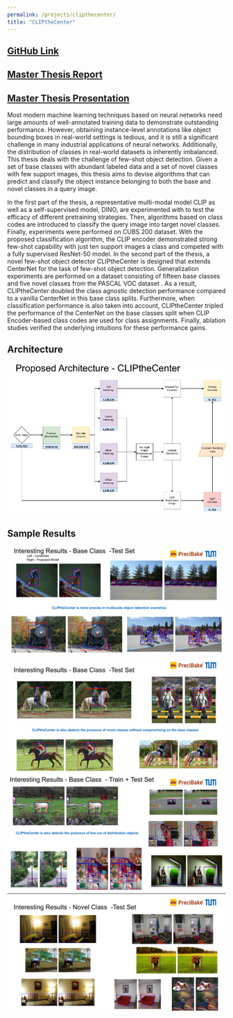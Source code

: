 ```yaml
---
permalink: /projects/clipthecenter/
title: "CLIPtheCenter"
---
```


## [GitHub Link](https://github.com/PSRahul/CLIPtheCenterv4)
## [Master Thesis Report](https://drive.google.com/file/d/1j4-uYm8dd5p1KbLtyhy-uRk4VocWOe3m/view?usp=share_link)
## [Master Thesis Presentation](https://drive.google.com/file/d/1fEG_yb3i2UI4MiTTkp3W14b6IKn44U0g/view?usp=sharing)



Most modern machine learning techniques based on neural networks need large amounts of well-annotated training data to demonstrate outstanding performance.
However, obtaining instance-level annotations like object bounding boxes in real-world settings is tedious, and it is still a significant challenge in many industrial applications of neural networks. Additionally, the distribution of classes in real-world datasets is inherently imbalanced. This thesis deals with the challenge of few-shot object detection. Given a set of base classes with abundant labeled data and a set of novel classes with few support images, this thesis aims to devise algorithms that can predict and classify the object instance belonging to both the base and novel classes in a query image.

In the first part of the thesis, a representative multi-modal model CLIP as well as a self-supervised model, DINO, are experimented with to test the efficacy of different pretraining strategies. Then, algorithms based on class codes are introduced to classify the query image into target novel classes. Finally, experiments were performed on CUBS 200 dataset. With the proposed classification algorithm, the CLIP encoder demonstrated strong few-shot capability with just ten support images a class and competed with a fully supervised ResNet-50 model. In the second part of the thesis, a novel few-shot object detector CLIPtheCenter is designed that extends CenterNet for the task of few-shot object detection. Generalization experiments are performed on a dataset consisting of fifteen base classes and five novel classes from the PASCAL VOC dataset . As a result, CLIPtheCenter doubled the class agnostic detection performance compared to a vanilla CenterNet in this base class splits. Furthermore, when classification performance is also taken into account, CLIPtheCenter tripled the performance of the CenterNet on the base classes split when CLIP Encoder-based class codes are used for class assignments. Finally, ablation studies verified the underlying intuitions for these performance gains.

## Architecture

<center><img src="/assets/images/clipthecenter/5.png" alt="SIFT Keypoint based Pose Estimation"></center>

## Sample Results

<center><img src="/assets/images/clipthecenter/1.png" alt="SIFT Keypoint based Pose Estimation"></center>
<center><img src="/assets/images/clipthecenter/2.png" alt="SIFT Keypoint based Pose Estimation"></center>
<center><img src="/assets/images/clipthecenter/3.png" alt="SIFT Keypoint based Pose Estimation"></center>
<center><img src="/assets/images/clipthecenter/4.png" alt="SIFT Keypoint based Pose Estimation"></center>
